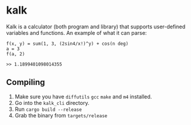 # kalk
Kalk is a calculator (both program and library) that supports user-defined variables and functions. An example of what it can parse:

```
f(x, y) = sum(1, 3, (2sin4/x!)^y) + cos(n deg)
a = 3
f(a, 2)
```
`>> 1.1899401098014355`

## Compiling
1. Make sure you have `diffutils` `gcc` `make` and `m4` installed.
2. Go into the `kalk_cli` directory.
3. Run `cargo build --release`
4. Grab the binary from `targets/release`
